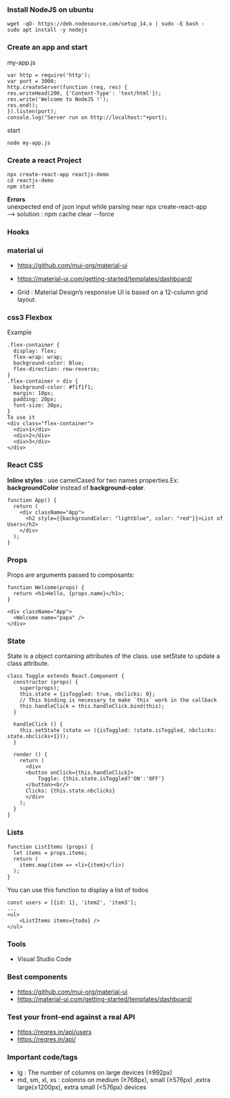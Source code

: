 

### Install NodeJS on ubuntu 
~~~
wget -qO- https://deb.nodesource.com/setup_14.x | sudo -E bash -
sudo apt install -y nodejs
~~~

### Create an app and start 
my-app.js

~~~
var http = require('http');
var port = 3000;
http.createServer(function (req, res) {
res.writeHead(200, {'Content-Type': 'text/html'});
res.write('Welcome to NodeJS !');
res.end();
}).listen(port);
console.log("Server run on http://localhost:"+port);
~~~

start

    node my-app.js


### Create a react Project

    npx create-react-app reactjs-demo
    cd reactjs-demo
    npm start

**Errors**   
unexpected end of json input while parsing near npx create-react-app   
--> solution : npm cache clear --force

### Hooks

### material ui
 * https://github.com/mui-org/material-ui
 * https://material-ui.com/getting-started/templates/dashboard/
 
 * Grid : Material Design’s responsive UI is based on a 12-column grid layout.

### css3 Flexbox
Example
~~~
.flex-container {
  display: flex;
  flex-wrap: wrap;
  background-color: Blue;
  flex-direction: row-reverse;
}
.flex-container > div {
  background-color: #f1f1f1;
  margin: 10px;
  padding: 20px;
  font-size: 30px;
}
To use it
<div class="flex-container">
  <div>1</div>
  <div>2</div>
  <div>3</div>  
</div>
~~~
### React CSS 
**Inline styles** : use camelCased for two names properties.Ex: **backgroundColor** instead of **background-color**.
~~~
function App() {
  return (
    <div className="App">
      <h2 style={{backgroundColor: "lightblue", color: "red"}}>List of Users</h2>
    </div>
  );
}
~~~



### Props
Props are arguments passed to composants:
~~~
function Welcome(props) {
  return <h1>Hello, {props.name}</h1>;
}

<div className="App">
  <Welcome name="papa" />
</div>
~~~

### State
State is a object containing attributes of the class. use setState to update a class attribute.
~~~
class Toggle extends React.Component {
  constructor (props) {
    super(props);
    this.state = {isToggled: true, nbclicks: 0};
    // This binding is necessary to make `this` work in the callback
    this.handleClick = this.handleClick.bind(this);
  }

  handleClick () {
    this.setState (state => ({isToggled: !state.isToggled, nbclicks: state.nbclicks+1}));
  }

  render () {
    return (
      <div>
      <button onClick={this.handleClick}>
          Toggle: {this.state.isToggled?'ON':'OFF'}
      </button><br/>
      Clicks: {this.state.nbclicks}
      </div>
    );
  }
}
~~~

### Lists
~~~
function ListItems (props) {
  let items = props.items;
  return (
    items.map(item => <li>{item}</li>)
  );
}
~~~

You can use this function to display a list of todos
~~~
const users = [{id: 1}, 'item2', 'item3'];
...
<ul>
    <ListItems items={todo} />
</ul>
~~~

### Tools 
 * Visual Studio Code
 
### Best components
 * https://github.com/mui-org/material-ui
 * https://material-ui.com/getting-started/templates/dashboard/
 

### Test your front-end against a real API
 * https://reqres.in/api/users
 * https://reqres.in/api/ 



### Important code/tags
 * lg : The number of columns on large devices (≥992px)
 * md, sm, xl, xs : colomns on medium (≥768px), small (≥576px) ,extra large(≥1200px), extra small  (<576px) devices  
 

















